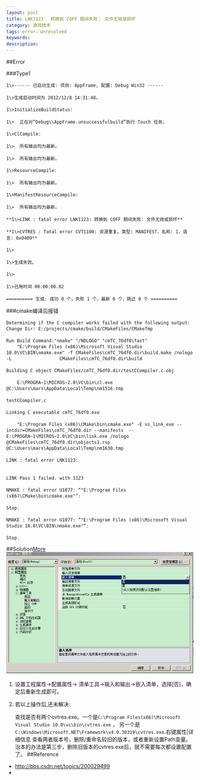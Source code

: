 ```yaml
---
layout: post
title: LNK1123： 转换到 COFF 期间失败： 文件无效或损坏
category: 游戏技术
tags: error／unresolved
keywords: 
description: 
---
```


##Error

###Type1
```
1\>------ 已启动生成: 项目: AppFrame, 配置: Debug Win32 ------

1\>生成启动时间为 2012/12/8 14:31:48。

1\>InitializeBuildStatus:

1\>  正在对“Debug\\AppFrame.unsuccessfulbuild”执行 Touch 任务。

1\>ClCompile:

1\>  所有输出均为最新。

1\>  所有输出均为最新。

1\>ResourceCompile:

1\>  所有输出均为最新。

1\>ManifestResourceCompile:

1\>  所有输出均为最新。

**1\>LINK : fatal error LNK1123: 转换到 COFF 期间失败: 文件无效或损坏**

**1\>CVTRES : fatal error CVT1100: 资源重复。类型: MANIFEST，名称: 1，语言: 0x0409**

1\>

1\>生成失败。

1\>

1\>已用时间 00:00:00.82

========== 生成: 成功 0 个，失败 1 个，最新 0 个，跳过 0 个 ==========
```

###cmake编译后报错

```
Determining if the C compiler works failed with the following output:
Change Dir: E:/projects/cmake/build/CMakeFiles/CMakeTmp

Run Build Command:"nmake" "/NOLOGO" "cmTC_76df0\fast"
	"E:\Program Files (x86)\Microsoft Visual Studio 10.0\VC\BIN\nmake.exe" -f CMakeFiles\cmTC_76df0.dir\build.make /nologo -L                  CMakeFiles\cmTC_76df0.dir\build

Building C object CMakeFiles/cmTC_76df0.dir/testCCompiler.c.obj

	E:\PROGRA~1\MICROS~2.0\VC\bin\cl.exe  @C:\Users\mars\AppData\Local\Temp\nm1516.tmp

testCCompiler.c

Linking C executable cmTC_76df0.exe

	"E:\Program Files (x86)\CMake\bin\cmake.exe" -E vs_link_exe --intdir=CMakeFiles\cmTC_76df0.dir --manifests  -- E:\PROGRA~1\MICROS~2.0\VC\bin\link.exe /nologo @CMakeFiles\cmTC_76df0.dir\objects1.rsp @C:\Users\mars\AppData\Local\Temp\nm1630.tmp

LINK : fatal error LNK1123: 


LINK Pass 1 failed. with 1123

NMAKE : fatal error U1077: “"E:\Program Files (x86)\CMake\bin\cmake.exe"”: 

Stop.

NMAKE : fatal error U1077: “"E:\Program Files (x86)\Microsoft Visual Studio 10.0\VC\BIN\nmake.exe"”: 

Stop.
```

##Solution[More](http://bbs.csdn.net/topics/390121452)
![](/Resources/LNK1123_转换到_COFF_期间失败_文件无效或损坏_1.png)

1. 设置工程属性->配置属性-> 清单工具->输入和输出->嵌入清单，选择[否]，确定后重新生成即可。

2. 若以上操作后,还未解决:
   
   查找是否有两个cvtres.exe。一个是`C:\Program Files(x86)\Microsoft Visual Studio 10.0\vc\bin\cvtres.exe`
   ， 另一个是`C:\Windows\Microsoft.NET\Framework\v4.0.30319\cvtres.exe`.右键属性|详细信息 查看两者版本号，删除/重命名较旧的版本，或者重新设置Path变量。
   治本的办法是第三步，删除旧版本的cvtres.exe后，就不需要每次都设置配置了。
##Reference
* <http://bbs.csdn.net/topics/200029499>
* 